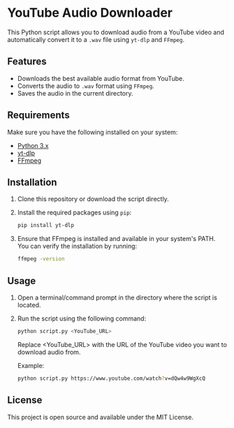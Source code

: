 # YouTube Audio Downloader

This Python script allows you to download audio from a YouTube video and automatically convert it to a `.wav` file using `yt-dlp` and `FFmpeg`.

## Features
- Downloads the best available audio format from YouTube.
- Converts the audio to `.wav` format using `FFmpeg`.
- Saves the audio in the current directory.

## Requirements

Make sure you have the following installed on your system:

- [Python 3.x](https://www.python.org/downloads/)
- [yt-dlp](https://github.com/yt-dlp/yt-dlp)
- [FFmpeg](https://ffmpeg.org/download.html)

## Installation

1. Clone this repository or download the script directly.
2. Install the required packages using `pip`:

   ```bash
   pip install yt-dlp
   ```
   
3. Ensure that FFmpeg is installed and available in your system's PATH. You can verify the installation by running:

    ```bash
    ffmpeg -version
    ```
## Usage
1. Open a terminal/command prompt in the directory where the script is located.
2. Run the script using the following command:

      ```bash
      python script.py <YouTube_URL>
      ```
      Replace <YouTube_URL> with the URL of the YouTube video you want to download audio from.
   
      Example:
      ```bash
      python script.py https://www.youtube.com/watch?v=dQw4w9WgXcQ
      ```

## License

This project is open source and available under the MIT License.

